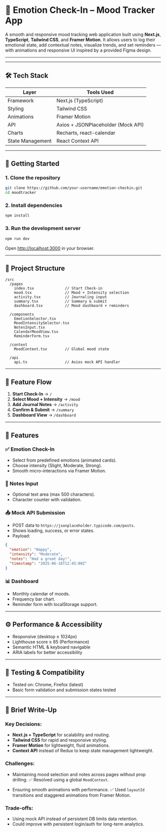 
# 🧠 Emotion Check-In – Mood Tracker App

A smooth and responsive mood tracking web application built using **Next.js**, **TypeScript**, **Tailwind CSS**, and **Framer Motion**. It allows users to log their emotional state, add contextual notes, visualize trends, and set reminders — with animations and responsive UI inspired by a provided Figma design.

---

---

## 🛠 Tech Stack

| Layer            | Tools Used                               |
|------------------|-------------------------------------------|
| Framework        | Next.js (TypeScript)                      |
| Styling          | Tailwind CSS                              |
| Animations       | Framer Motion                             |
| API              | Axios + JSONPlaceholder (Mock API)        |
| Charts           | Recharts, react-calendar                  |
| State Management | React Context API                         |


---

## 🚀 Getting Started

### 1. Clone the repository

```bash
git clone https://github.com/your-username/emotion-checkin.git
cd moodtracker
````

### 2. Install dependencies

```bash
npm install
```

### 3. Run the development server

```bash
npm run dev
```

Open [http://localhost:3000](http://localhost:3000) in your browser.

---

## 📁 Project Structure

```
/src
  /pages
    index.tsx              // Start Check-in
    mood.tsx               // Mood + Intensity selection
    activity.tsx           // Journaling input
    summary.tsx            // Summary & submit
    dashboard.tsx          // Mood dashboard + reminders

  /components
    EmotionSelector.tsx
    MoodIntensitySelector.tsx
    NotesInput.tsx
    CalendarMoodView.tsx
    ReminderForm.tsx

  /context
    MoodContext.tsx        // Global mood state

  /api
    api.ts                 // Axios mock API handler
```

---

## 🔄 Feature Flow

1. **Start Check-In** → `/`
2. **Select Mood + Intensity** → `/mood`
3. **Add Journal Notes** → `/activity`
4. **Confirm & Submit** → `/summary`
5. **Dashboard View** → `/dashboard`

---

## 🧠 Features

### ✅ Emotion Check-In

* Select from predefined emotions (animated cards).
* Choose intensity (Slight, Moderate, Strong).
* Smooth micro-interactions via Framer Motion.

### 📝 Notes Input

* Optional text area (max 500 characters).
* Character counter with validation.

### 📤 Mock API Submission

* POST data to `https://jsonplaceholder.typicode.com/posts`.
* Shows loading, success, or error states.
* Payload:

```json
{
  "emotion": "Happy",
  "intensity": "Moderate",
  "notes": "Had a great day!",
  "timestamp": "2025-06-16T12:45:00Z"
}
```

### 📊 Dashboard

* Monthly calendar of moods.
* Frequency bar chart.
* Reminder form with localStorage support.

---

## ⚙️ Performance & Accessibility

* Responsive (desktop ≥ 1024px)
* Lighthouse score ≥ 85 (Performance)
* Semantic HTML & keyboard navigable
* ARIA labels for better accessibility

---

## 🧪 Testing & Compatibility

* Tested on: Chrome, Firefox (latest)
* Basic form validation and submission states tested

---

## 📃 Brief Write-Up

### Key Decisions:

* **Next.js + TypeScript** for scalability and routing.
* **Tailwind CSS** for rapid and responsive styling.
* **Framer Motion** for lightweight, fluid animations.
* **Context API** instead of Redux to keep state management lightweight.

### Challenges:

* Maintaining mood selection and notes across pages without prop drilling.
  ✅ Resolved using a global `MoodContext`.

* Ensuring smooth animations with performance.
  ✅ Used `layoutId` transitions and staggered animations from Framer Motion.

### Trade-offs:

* Using mock API instead of persistent DB limits data retention.
* Could improve with persistent login/auth for long-term analytics.

